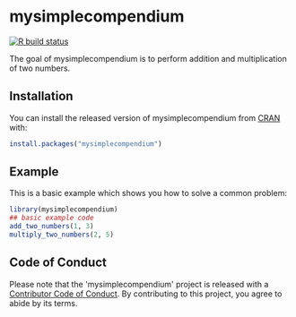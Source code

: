 
# mysimplecompendium

<!-- badges: start -->
[![R build status](https://github.com/KirtiKharb/DATA-598-WI20-week-7/workflows/R-CMD-check/badge.svg)](https://github.com/KirtiKharb/DATA-598-WI20-week-7/actions)
<!-- badges: end -->

The goal of mysimplecompendium is to perform addition and multiplication of two numbers.

## Installation

You can install the released version of mysimplecompendium from [CRAN](https://CRAN.R-project.org) with:

``` r
install.packages("mysimplecompendium")
```

## Example

This is a basic example which shows you how to solve a common problem:

``` r
library(mysimplecompendium)
## basic example code
add_two_numbers(1, 3)
multiply_two_numbers(2, 5)
```

## Code of Conduct

Please note that the 'mysimplecompendium' project is released with a [Contributor Code of Conduct](CODE_OF_CONDUCT.md). By contributing to this project, you agree to abide by its terms.
